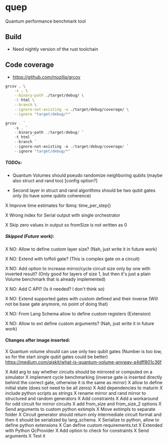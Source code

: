 # quep
Quantum performance benchmark tool

## Build
* Need nightly version of the rust toolchain

## Code coverage
* https://github.com/mozilla/grcov
```bash
grcov . \
    -s . \
    --binary-path ./target/debug/ \
    -t html \
    --branch \
    --ignore-not-existing -o ./target/debug/coverage/ \
    --ignore "target/debug/*"
```


```powershell
grcov . `
    -s . `
    --binary-path ./target/debug/ `
    -t html `
    --branch `
    --ignore-not-existing -o ./target/debug/coverage/ `
    --ignore "target/debug/*"
```

##### TODOs:
* Quantum Volumes should pseudo randomize neighboring qubits (maybe also struct and rand too) [config option?]

* Second layer in struct and rand algorithms should be two qubit gates only (to have some qubits coherence)

X Improve time estimates for Ibmq: time_per_step()

X Wrong index for Serial output with single orchestrator

X Skip zero values in output so fromSize is not written as 0

##### Skipped (Future work):
X NO: Allow to define custom layer size? (Nah, just write it in future work)

X NO: Extend with toffoli gate? (This is complex gate on a circuit)

X NO: Add option to increase mirror/cycle circuit size only by one with inverted result?
  (Only good for layers of size 1, but then it's just a plain Volume benchmark that is already implemented)

X NO: Add C API? (Is it needed? I don't think so)

X NO: Extend supported gates with custom defined and their inverse
  (Will not be base gate anymore, no point of doing that)

X NO: From Lang Schema allow to define custom registers (Extension)

X NO: Allow to ext define custom arguments? (Nah, just write it in future work)


#### Changes after image inserted:
X Quantum volume should can use only two qubit gates
(Number is too low, so for the start single qubit gates could be better)
https://medium.com/qiskit/what-is-quantum-volume-anyway-a4dff801c36f

X Add arg to say whether circuits should be mirrored or computed on a simulator
X implement cycle benchmarking (inverse gate is inserted directly behind the correct gate, otherwise it is the same as mirror)
X allow to define initial state (does not need to be all zeros)
X Add dependencies to maturin
X include python scripts as strings
X rename mirror and rand mirror to structured and random generators
X Add constraints
X Add a workaround for odd circuit for mirror circuits
X add from_size and from_size_2 options
X Send arguments to custom python extimpls
X Move extimpls to separate folder
X Circuit generator should return only intermediate circuit format and then it should be serialized by lang_schema.
X Serialize to python, allow to define python extensions
    X Can define custom requirements.txt
    X Extended with Python QcProvider
    X Add option to check for constraints
    X Send arguments
    X Test it

